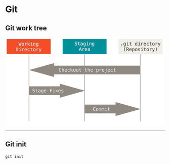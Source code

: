 # Git

## Git work tree

![git work tree](./readme.md-assets/areas.png)

---

## Git init

```git
git init
```

